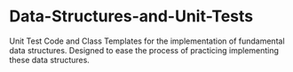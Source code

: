 # Data-Structures-and-Unit-Tests
Unit Test Code and Class Templates for the implementation of fundamental data structures. Designed to ease the process of practicing implementing these data structures.
